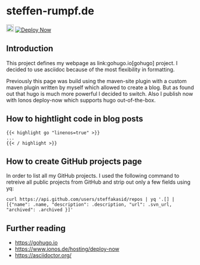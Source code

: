 # steffen-rumpf.de

[<img src="https://mirrors.creativecommons.org/presskit/buttons/88x31/svg/by-sa.svg" height="20px"/>](http://creativecommons.org/licenses/by-sa/4.0/)
[![Deploy Now](https://github.com/steffakasid/steffen-rumpf.de/actions/workflows/deploy-now.yaml/badge.svg)](https://github.com/steffakasid/steffen-rumpf.de/actions/workflows/deploy-now.yaml)

## Introduction

This project defines my webpage as link:gohugo.io[gohugo] project. I decided to use asciidoc because of the most flexibility in formatting.

Previously this page was build using the maven-site plugin with a custom maven plugin written by myself which allowed to create a blog. But as found out that hugo is much more powerful I decided to switch. Also I publish now with Ionos deploy-now which supports hugo out-of-the-box.

## How to hightlight code in blog posts

```
{{< highlight go "linenos=true" >}}
...
{{< / highlight >}}
```

## How to create GitHub projects page

In order to list all my GitHub projects. I used the following command to retreive all public projects from GitHub and strip out only a few fields using yq:

```
curl https://api.github.com/users/steffakasid/repos | yq '.[] | [{"name": .name, "description": .description, "url": .svn_url, "archived": .archived }]'
```
## Further reading

- https://gohugo.io
- https://www.ionos.de/hosting/deploy-now
- https://asciidoctor.org/